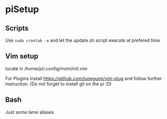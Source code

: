 # piSetup

## Scripts
Use ```sudo crontab -e``` and let the update.sh script execute at prefered time

## Vim setup
locate in /home/pi/.config/nvim/init.vim

For Plugins install https://github.com/junegunn/vim-plug
and follow further instruction. (Do not forget to install git on the pi :D)

## Bash
Just some lame aliases
